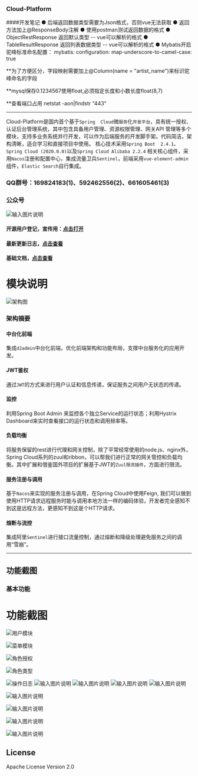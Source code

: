 ### Cloud-Platform


####开发笔记
● 后端返回数据类型需要为Json格式，否则vue无法获取
● 返回方法加上@ResponseBody注解
● 使用postman测试返回数据的格式
● ObjectRestResponse 返回默认类型 -- vue可以解析的格式
● TableResultResponse 返回列表数据类型 -- vue可以解析的格式
● Mybatis开启驼峰标准命名配置：
mybatis:
    configuration:
      map-underscore-to-camel-case: true

**为了方便区分，字段映射需要加上@Column(name = "artist_name")来标识驼峰命名的字段

**mysql保存0.1234567使用float,必须指定长度和小数长度float(8,7)

**查看端口占用 netstat -aon|findstr "443"



--------------------------------------------------------------------------------------------------------
Cloud-Platform是国内首个基于`Spring 
Cloud`微`服务`化`开发平台`，具有统一授权、认证后台管理系统，其中包含具备用户管理、资源权限管理、网关API
管理等多个模块，支持多业务系统并行开发，可以作为后端服务的开发脚手架。代码简洁，架构清晰，适合学习和直接项目中使用。
核心技术采用`Spring Boot 
2.4.1`、`Spring Cloud (2020.0.0)`以及`Spring Cloud Alibaba 2.2.4`
相关核心组件，采用`Nacos`注册和配置中心，集成流量卫兵`Sentinel`，前端采用`vue-element-admin`组件，`Elastic Search`自行集成。

### QQ群号：169824183(1)、592462556(2)、661605461(3)

### 公众号
![输入图片说明](https://images.gitee.com/uploads/images/2020/1020/173334_53541846_547642.png "WX20201020-173326@2x.png")

#### 开源用户登记，宣传用：[点击打开](https://gitee.com/geek_qi/cloud-platform/issues/II9SP)

#### 最新更新日志，[点击查看](https://gitee.com/geek_qi/cloud-platform/wikis/Cloud-Platform更新日志?sort_id=320050)

#### 基础文档，[点击查看](https://gitee.com/geek_qi/cloud-platform/blob/master/dev-doc.md)

# 模块说明
![架构图](https://images.gitee.com/uploads/images/2019/0528/205306_9a8b8d83_1899222.png "1.png")


### 架构摘要
#### 中台化前端
集成`d2admin`中台化前端，优化前端架构和功能布局，支撑中台服务化的应用开发。

#### JWT鉴权
通过`JWT`的方式来进行用户认证和信息传递，保证服务之间用户无状态的传递。

#### 监控
利用Spring Boot Admin 来监控各个独立Service的运行状态；利用Hystrix Dashboard来实时查看接口的运行状态和调用频率等。

#### 负载均衡
将服务保留的rest进行代理和网关控制，除了平常经常使用的node.js、nginx外，Spring Cloud系列的zuul和ribbon，可以帮我们进行正常的网关管控和负载均衡。其中扩展和借鉴国外项目的扩展基于JWT的`Zuul限流插件`，方面进行限流。

#### 服务注册与调用
基于`Nacos`来实现的服务注册与调用，在Spring Cloud中使用Feign, 我们可以做到使用HTTP请求远程服务时能与调用本地方法一样的编码体验，开发者完全感知不到这是远程方法，更感知不到这是个HTTP请求。

#### 熔断与流控
集成阿里`Sentinel`进行接口流量控制，通过熔断和降级处理避免服务之间的调用“雪崩”。

------

## 功能截图

### 基本功能
# 功能截图

![用户模块](https://images.gitee.com/uploads/images/2020/0823/155325_c046aafe_547642.png "会员模块.png")

![菜单模块](https://images.gitee.com/uploads/images/2020/0823/155423_ce11e6c6_547642.png "菜单模块.png")

![角色授权](https://images.gitee.com/uploads/images/2020/0823/155515_511c1ec7_547642.png "角色授权.png")

![角色类型](https://images.gitee.com/uploads/images/2020/0823/155635_8a29c078_547642.png "角色类型.png")

![操作日志](https://images.gitee.com/uploads/images/2020/0823/170358_7e4bb227_547642.png "操作日志.png")
![输入图片说明](https://images.gitee.com/uploads/images/2020/0905/104143_28550ac6_547642.png "代码生成器.png")
![输入图片说明](https://images.gitee.com/uploads/images/2020/0905/104050_11c47991_547642.png "代码生成2.png")
![输入图片说明](https://images.gitee.com/uploads/images/2020/0905/104232_aa08064d_547642.png "表单设计器.png")
![输入图片说明](https://images.gitee.com/uploads/images/2020/0823/171316_d05156ac_547642.png "表单设计器.png")

![输入图片说明](https://images.gitee.com/uploads/images/2019/0528/205334_7a892d09_1899222.png "2.png")

![输入图片说明](https://images.gitee.com/uploads/images/2019/0528/205343_124202af_1899222.png "3.png")

![输入图片说明](https://images.gitee.com/uploads/images/2019/0528/205353_2fd7c93f_1899222.png "4.png")

![输入图片说明](https://images.gitee.com/uploads/images/2019/0528/205407_942a9540_1899222.png "5.png")

## License
Apache License Version 2.0


